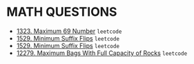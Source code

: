 # MATH QUESTIONS

* [1323. Maximum 69 Number](https://github.com/anujvaghani0/DSA-Java/blob/master/src/GreedyAlgorithm/Maximum69Number.java) `leetcode`</br>
* [1529. Minimum Suffix Flips](https://github.com/anujvaghani0/DSA-Java/tree/master/src/Math/CalculateDigitSumOfAString.java) `leetcode`</br>
* [1529. Minimum Suffix Flips](https://github.com/anujvaghani0/DSA-Java/tree/master/src/Math/CalculateDigitSumOfAString.java) `leetcode`</br>
* [12279. Maximum Bags With Full Capacity of Rocks](https://github.com/anujvaghani0/DSA-Java/tree/master/src/Math/MaximumBagsWithFullCapacityOfRocks.java) `leetcode`</br>